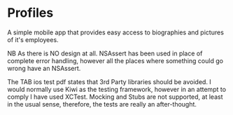Profiles
========

A simple mobile app that provides easy access to biographies and pictures of it's employees. 

NB As there is NO design at all. NSAssert has been used in place of complete error handling, however all the places where something could go wrong have an NSAssert.

The TAB ios test pdf states that 3rd Party libraries should be avoided. I would normally use Kiwi as the testing framework, however in an attempt to comply I have used XCTest. Mocking and Stubs are not supported, at least in the usual sense, therefore, the tests are really an after-thought. 


